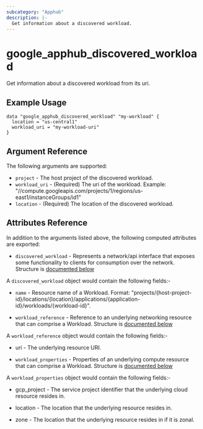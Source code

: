 ```yaml
---
subcategory: "Apphub"
description: |-
  Get information about a discovered workload.
---
```


# google\_apphub\_discovered_workload

Get information about a discovered workload from its uri.


## Example Usage


```hcl
data "google_apphub_discovered_workload" "my-workload" {
  location = "us-central1"
  workload_uri = "my-workload-uri"
}
```

## Argument Reference

The following arguments are supported:

* `project` - The host project of the discovered workload.
* `workload_uri` - (Required) The uri of the workload. Example: "//compute.googleapis.com/projects/1/regions/us-east1/instanceGroups/id1"
* `location` - (Required) The location of the discovered workload.

## Attributes Reference

In addition to the arguments listed above, the following computed attributes are exported:

* `discovered_workload` - Represents a network/api interface that exposes some functionality to clients for consumption over the network. Structure is [documented below](#nested_discovered_workloads)

<a name="nested_discovered_workloads"></a>A `discovered_workload` object would contain the following fields:-

* `name` - Resource name of a Workload. Format: "projects/{host-project-id}/locations/{location}/applications/{application-id}/workloads/{workload-id}".

* `workload_reference` - Reference to an underlying networking resource that can comprise a Workload. Structure is [documented below](#nested_workload_reference)

<a name="nested_workload_reference"></a>A `workload_reference` object would contain the following fields:-

* uri - The underlying resource URI.

* `workload_properties` - Properties of an underlying compute resource that can comprise a Workload. Structure is [documented below](#nested_workload_properties)

<a name="nested_workload_properties"></a>A `workload_properties` object would contain the following fields:-

* gcp_project - The service project identifier that the underlying cloud resource resides in.

* location - The location that the underlying resource resides in.

* zone - The location that the underlying resource resides in if it is zonal.
